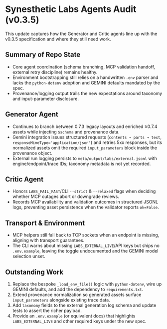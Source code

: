 # Synesthetic Labs Agents Audit (v0.3.5)

This update captures how the Generator and Critic agents line up with the v0.3.5 specification and where they still need work.

## Summary of Repo State
- Core agent coordination (schema branching, MCP validation handoff, external retry discipline) remains healthy.
- Environment bootstrapping still relies on a handwritten `.env` parser and lacks the `python-dotenv` adoption and GEMINI defaults mandated by the spec.
- Provenance/logging output trails the new expectations around taxonomy and input-parameter disclosure.

## Generator Agent
- Continues to branch between 0.7.3 legacy layouts and enriched ≥0.7.4 assets while injecting `$schema` and provenance data.
- Gemini integration issues structured requests (`contents → parts → text`, `responseMimeType='application/json'`) and retries 5xx responses, but its normalized assets omit the required `input_parameters` block inside the provenance object.
- External run logging persists to `meta/output/labs/external.jsonl` with engine/endpoint/trace IDs; taxonomy metadata is not yet recorded.

## Critic Agent
- Honors `LABS_FAIL_FAST`/CLI `--strict` & `--relaxed` flags when deciding whether MCP outages abort or downgrade reviews.
- Records MCP availability and validation outcomes in structured JSONL logs, preventing asset persistence when the validator reports `ok=False`.

## Transport & Environment
- MCP helpers still fall back to TCP sockets when an endpoint is missing, aligning with transport guarantees.
- The CLI warns about missing `LABS_EXTERNAL_LIVE`/API keys but ships no `.env.example`, leaving the toggle undocumented and the GEMINI model selection unset.

## Outstanding Work
1. Replace the bespoke `_load_env_file()` logic with `python-dotenv`, wire up GEMINI defaults, and add the dependency to `requirements.txt`.
2. Extend provenance normalization so generated assets surface `input_parameters` alongside existing trace data.
3. Add `taxonomy` fields to the external generation log schema and update tests to assert the richer payload.
4. Provide an `.env.example` (or equivalent docs) that highlights `LABS_EXTERNAL_LIVE` and other required keys under the new spec.
